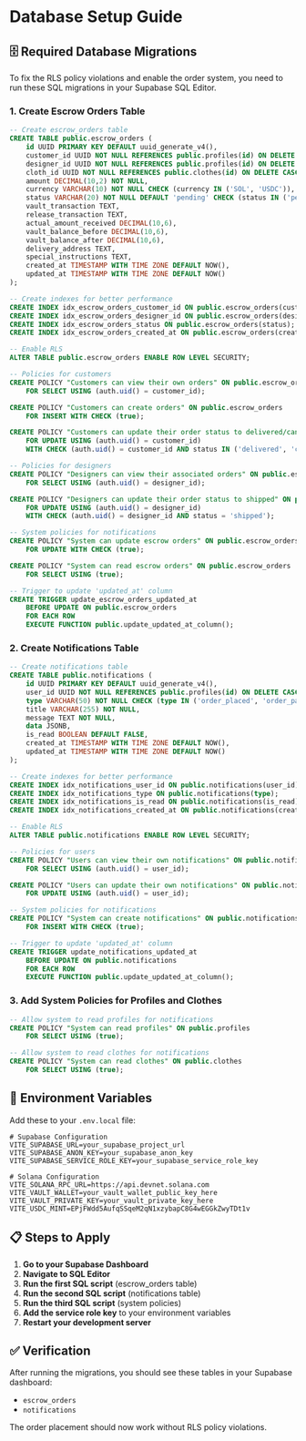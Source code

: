 # Database Setup Guide

## 🗄️ **Required Database Migrations**

To fix the RLS policy violations and enable the order system, you need to run these SQL migrations in your Supabase SQL Editor.

### **1. Create Escrow Orders Table**

```sql
-- Create escrow_orders table
CREATE TABLE public.escrow_orders (
    id UUID PRIMARY KEY DEFAULT uuid_generate_v4(),
    customer_id UUID NOT NULL REFERENCES public.profiles(id) ON DELETE CASCADE,
    designer_id UUID NOT NULL REFERENCES public.profiles(id) ON DELETE CASCADE,
    cloth_id UUID NOT NULL REFERENCES public.clothes(id) ON DELETE CASCADE,
    amount DECIMAL(10,2) NOT NULL,
    currency VARCHAR(10) NOT NULL CHECK (currency IN ('SOL', 'USDC')),
    status VARCHAR(20) NOT NULL DEFAULT 'pending' CHECK (status IN ('pending', 'paid', 'shipped', 'delivered', 'released', 'cancelled')),
    vault_transaction TEXT,
    release_transaction TEXT,
    actual_amount_received DECIMAL(10,6),
    vault_balance_before DECIMAL(10,6),
    vault_balance_after DECIMAL(10,6),
    delivery_address TEXT,
    special_instructions TEXT,
    created_at TIMESTAMP WITH TIME ZONE DEFAULT NOW(),
    updated_at TIMESTAMP WITH TIME ZONE DEFAULT NOW()
);

-- Create indexes for better performance
CREATE INDEX idx_escrow_orders_customer_id ON public.escrow_orders(customer_id);
CREATE INDEX idx_escrow_orders_designer_id ON public.escrow_orders(designer_id);
CREATE INDEX idx_escrow_orders_status ON public.escrow_orders(status);
CREATE INDEX idx_escrow_orders_created_at ON public.escrow_orders(created_at);

-- Enable RLS
ALTER TABLE public.escrow_orders ENABLE ROW LEVEL SECURITY;

-- Policies for customers
CREATE POLICY "Customers can view their own orders" ON public.escrow_orders
    FOR SELECT USING (auth.uid() = customer_id);

CREATE POLICY "Customers can create orders" ON public.escrow_orders
    FOR INSERT WITH CHECK (true);

CREATE POLICY "Customers can update their order status to delivered/cancelled" ON public.escrow_orders
    FOR UPDATE USING (auth.uid() = customer_id)
    WITH CHECK (auth.uid() = customer_id AND status IN ('delivered', 'cancelled'));

-- Policies for designers
CREATE POLICY "Designers can view their associated orders" ON public.escrow_orders
    FOR SELECT USING (auth.uid() = designer_id);

CREATE POLICY "Designers can update their order status to shipped" ON public.escrow_orders
    FOR UPDATE USING (auth.uid() = designer_id)
    WITH CHECK (auth.uid() = designer_id AND status = 'shipped');

-- System policies for notifications
CREATE POLICY "System can update escrow orders" ON public.escrow_orders
    FOR UPDATE WITH CHECK (true);

CREATE POLICY "System can read escrow orders" ON public.escrow_orders
    FOR SELECT USING (true);

-- Trigger to update 'updated_at' column
CREATE TRIGGER update_escrow_orders_updated_at
    BEFORE UPDATE ON public.escrow_orders
    FOR EACH ROW
    EXECUTE FUNCTION public.update_updated_at_column();
```

### **2. Create Notifications Table**

```sql
-- Create notifications table
CREATE TABLE public.notifications (
    id UUID PRIMARY KEY DEFAULT uuid_generate_v4(),
    user_id UUID NOT NULL REFERENCES public.profiles(id) ON DELETE CASCADE,
    type VARCHAR(50) NOT NULL CHECK (type IN ('order_placed', 'order_paid', 'order_shipped', 'order_delivered', 'order_cancelled')),
    title VARCHAR(255) NOT NULL,
    message TEXT NOT NULL,
    data JSONB,
    is_read BOOLEAN DEFAULT FALSE,
    created_at TIMESTAMP WITH TIME ZONE DEFAULT NOW(),
    updated_at TIMESTAMP WITH TIME ZONE DEFAULT NOW()
);

-- Create indexes for better performance
CREATE INDEX idx_notifications_user_id ON public.notifications(user_id);
CREATE INDEX idx_notifications_type ON public.notifications(type);
CREATE INDEX idx_notifications_is_read ON public.notifications(is_read);
CREATE INDEX idx_notifications_created_at ON public.notifications(created_at);

-- Enable RLS
ALTER TABLE public.notifications ENABLE ROW LEVEL SECURITY;

-- Policies for users
CREATE POLICY "Users can view their own notifications" ON public.notifications
    FOR SELECT USING (auth.uid() = user_id);

CREATE POLICY "Users can update their own notifications" ON public.notifications
    FOR UPDATE USING (auth.uid() = user_id);

-- System policies for notifications
CREATE POLICY "System can create notifications" ON public.notifications
    FOR INSERT WITH CHECK (true);

-- Trigger to update 'updated_at' column
CREATE TRIGGER update_notifications_updated_at
    BEFORE UPDATE ON public.notifications
    FOR EACH ROW
    EXECUTE FUNCTION public.update_updated_at_column();
```

### **3. Add System Policies for Profiles and Clothes**

```sql
-- Allow system to read profiles for notifications
CREATE POLICY "System can read profiles" ON public.profiles
    FOR SELECT USING (true);

-- Allow system to read clothes for notifications
CREATE POLICY "System can read clothes" ON public.clothes
    FOR SELECT USING (true);
```

## 🔧 **Environment Variables**

Add these to your `.env.local` file:

```env
# Supabase Configuration
VITE_SUPABASE_URL=your_supabase_project_url
VITE_SUPABASE_ANON_KEY=your_supabase_anon_key
VITE_SUPABASE_SERVICE_ROLE_KEY=your_supabase_service_role_key

# Solana Configuration
VITE_SOLANA_RPC_URL=https://api.devnet.solana.com
VITE_VAULT_WALLET=your_vault_wallet_public_key_here
VITE_VAULT_PRIVATE_KEY=your_vault_private_key_here
VITE_USDC_MINT=EPjFWdd5AufqSSqeM2qN1xzybapC8G4wEGGkZwyTDt1v
```

## 📋 **Steps to Apply**

1. **Go to your Supabase Dashboard**
2. **Navigate to SQL Editor**
3. **Run the first SQL script** (escrow_orders table)
4. **Run the second SQL script** (notifications table)
5. **Run the third SQL script** (system policies)
6. **Add the service role key** to your environment variables
7. **Restart your development server**

## ✅ **Verification**

After running the migrations, you should see these tables in your Supabase dashboard:
- `escrow_orders`
- `notifications`

The order placement should now work without RLS policy violations.
